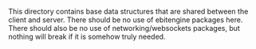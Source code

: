 This directory contains base data structures that are shared between the client and server. There should be no use of ebitengine packages here. There should also be no use of networking/websockets packages, but nothing will break if it is somehow truly needed.